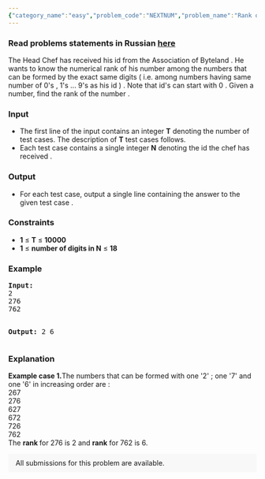 ```yaml
---
{"category_name":"easy","problem_code":"NEXTNUM","problem_name":"Rank of the Number","problemComponents":{"constraints":"","constraintsState":false,"subtasks":"","subtasksState":false,"inputFormat":"","inputFormatState":false,"outputFormat":"","outputFormatState":false,"sampleTestCases":{}},"video_editorial_url":"","languages_supported":{"0":"CPP14","1":"C","2":"JAVA","3":"PYTH 3.6","4":"PYTH","5":"PYP3","6":"CS2","7":"ADA","8":"TEXT","9":"PAS fpc","10":"NODEJS","11":"RUBY","12":"PHP","13":"GO","14":"HASK","15":"TCL","16":"PERL","17":"SCALA","18":"LUA","19":"BASH","20":"JS","21":"LISP sbcl","22":"PAS gpc","23":"BF","24":"CLOJ","25":"D","26":"CAML","27":"FORT","28":"ASM","29":"FS","30":"WSPC","31":"LISP clisp","32":"SCM guile","33":"PERL6","34":"ERL","35":"CLPS","36":"ICK","37":"NICE","38":"PRLG","39":"ICON","40":"PIKE","41":"SCM qobi","42":"ST","43":"NEM"},"max_timelimit":1,"source_sizelimit":50000,"problem_author":"vineet_adm","problem_tester":"rubanenko","date_added":"1-11-2013","tags":{"0":"brute","1":"cakewalk","2":"cook40","3":"enumeration","4":"factorial","5":"vineet_adm"},"problem_difficulty_level":"Cakewalk","best_tag":"Brute Force","editorial_url":"https://discuss.codechef.com/problems/NEXTNUM","time":{"view_start_date":1384713000,"submit_start_date":1384713000,"visible_start_date":1384713000,"end_date":1735669800},"is_direct_submittable":false,"problemDiscussURL":"https://discuss.codechef.com/search?q=NEXTNUM","is_proctored":false,"visitedContests":{},"layout":"problem"}
---
```

<h3> Read problems statements in Russian <a target="_blank" href="https://www.codechef.com/download/translated/COOK40/russian/NEXTNUM.pdf">here</a></h3>
<p> The Head Chef has received his id from the Association of Byteland . He wants to know the numerical rank of his number among the numbers that can be formed by the exact same digits ( i.e. among numbers having same number of 0's , 1's ... 9's as his id ) .  Note that id's can start with 0 . Given a number, find the rank of the number .


<h3>Input</h3>
<ul>
<li>The first line of the input contains an integer <b>T</b> denoting the number of test cases. The description of <b>T</b> test cases follows.</li>
<li> Each test case contains a single integer <b>N</b> denoting the id the chef has received .
</ul>

<h3>Output</h3>
<ul>
<li>For each test case, output a single line containing the answer to the given test case . </li>
</ul>

<h3>Constraints</h3>
<ul>
<li><b>1</b> ≤ <b>T</b> ≤ <b>10000</b></li>
<li><b>1</b> ≤ <b>number of digits in N</b> ≤ <b>18</b></li>
</ul>

<h3>Example</h3>
<pre><b>Input:</b>
2
276
762

<b>Output:</b>
2
6
</pre>
<h3>Explanation</h3>
<p><b>Example case 1.</b>The numbers that can be formed with one '2' ; one '7' and one '6' in increasing order are : <br>
267 <br>
276 <br>
627 <br>
672 <br>
726 <br>
762 <br>
The <b> rank </b> for 276 is 2 and <b>rank</b> for 762 is 6.</p>
<aside style='background: #f8f8f8;padding: 10px 15px;'><div>All submissions for this problem are available.</div></aside>